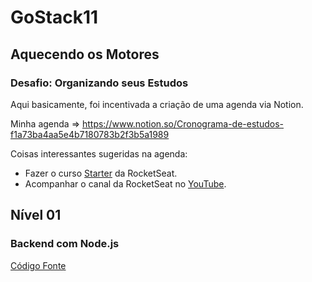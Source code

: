 # GoStack11

## Aquecendo os Motores

### Desafio: Organizando seus Estudos

Aqui basicamente, foi incentivada a criação de uma agenda via Notion.

Minha agenda => https://www.notion.so/Cronograma-de-estudos-f1a73ba4aa5e4b7180783b2f3b5a1989

Coisas interessantes sugeridas na agenda:
* Fazer o curso [Starter](https://skylab.rocketseat.com.br/journey/starter) da RocketSeat.
* Acompanhar o canal da RocketSeat no [YouTube](https://www.youtube.com/channel/UCSfwM5u0Kce6Cce8_S72olg).

## Nível 01

### Backend com Node.js

[Código Fonte](/backend)



